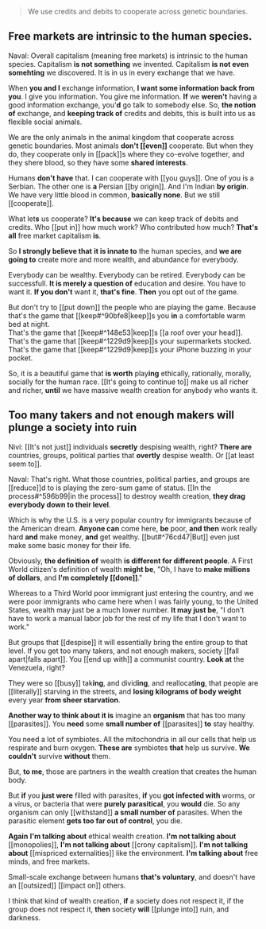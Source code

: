 > We use credits and debits to cooperate across genetic boundaries.

## Free markets are intrinsic to the human species.

Naval:
Overall capitalism (meaning free markets) is intrinsic to the human species.
Capitalism __is not something__ we invented.
Capitalism __is not even somehting__ we discovered.
It is in us in every exchange that we have.

When __you and I__ exchange information, __I want some information back from you__.
I give you information. You give me information.
__If__ we __weren't__ having a good information exchange, you'__d__ go talk to somebody else.
So, __the notion of__ exchange, and __keeping track of__ credits and debits, this is built into us as flexible social animals.

We are the only animals in the animal kingdom that cooperate across genetic boundaries. Most animals __don't [[even]]__ cooperate.
But when they do, they cooperate only in [[pack]]s where they co-evolve together,
and they shere blood, so they have some __shared interests__.

Humans __don't have__ that.
I can cooperate with [[you guys]].
One of you is a Serbian. The other one is __a__ Persian [[by origin]]. And I'm Indian __by origin__.
We have very little blood in common, __basically none__. But we still [[cooperate]].

What let**s** us cooperate?
__It's because__ we can keep track of debits and credits.
Who [[put in]] how much work?
Who contributed how much?
__That's all__ free market capitalism __is__.

So __I strongly believe that__
__it is innate to__ the human species,
and __we are going to__ create more and more wealth, and abundance for everybody.

Everybody can be wealthy.
Everybody can be retired.
Everybody can be successfull.
__It is merely a question of__ education and desire.
You have to want it. __If you don't__ want it, __that's fine__. __Then__ you opt out of the game.

But don't try to [[put down]] the people who are playing the game.
Because  
that's the game that [[keep#^90bfe8|keep]]s you __in__ a comfortable warm bed at night.  
That's the game that [[keep#^148e53|keep]]s [[a roof over your head]].  
That's the game that [[keep#^1229d9|keep]]s your supermarkets stocked.  
That's the game that [[keep#^1229d9|keep]]s your iPhone buzzing in your pocket.

So, it is a beautiful game that __is worth__ play**ing** ethically, rationally, morally, socially for the human race.
[[It's going to continue to]] make us all richer and richer, __until__ we have massive wealth creation for anybody who wants it.

## Too many takers and not enough makers will plunge a society into ruin

Nivi: [[It's not just]] individuals
__secretly__ despising wealth, right? __There are__ countries, groups, political parties that __overtly__ despise wealth.
Or [[at least seem to]].

Naval:
That's right.
What those countries, political parties, and groups are [[reduce]]d to
is playing the zero-sum game of status.
[[In the process#^596b99|in the process]] 
to destroy wealth creation, __they drag everybody down to their level__.

Which is why the U.S. is a very popular country for immigrants because of the American dream.
__Anyone can__ come here, __be__ poor, __and then__ work really hard __and__ make money, __and__ get wealthy.
[[but#^76cd47|But]] even just make some basic money for their life.

Obviously, __the definition of__ wealth __is different for different people__.
A First World citizen's definition of wealth __might be__, "Oh, I have to __make millions of dollars__, and __I'm completely [[done]]__."

Whereas to a Third World poor immigrant just entering the country, and we were poor immigrants who came here when I was fairly young, to the United States, wealth may just be a much lower number.
__It may just be__, "I don't have to work a manual labor job for the rest of my life that I don't want to work."

But groups that [[despise]] it will essentially bring the entire group to that level.
If you get too many takers, and not enough makers, society [[fall apart|falls apart]].
You [[end up with]] a communist country.
__Look at__ the Venezuela, right?

They were so [[busy]] tak**ing**, and divid**ing**, and reallocat**ing**,
that people are [[literally]] starving in the streets, and __losing kilograms of body weight__ every year __from sheer starvation__.

__Another way to think about it is__ imagine an __organism__ that has too many [[parasites]].
You __need__ some __small number of__ [[parasites]] __to__ stay healthy.

You need a lot of symbiotes. All the mitochondria in all our cells that help us respirate and burn oxygen. __These are__ symbiotes __that__ help us survive. 
__We couldn't__ survive __without__ them.

But, __to me__, those are partners in the wealth creation that creates the human body.

But 
__if__ you __just were__ filled with parasites,
__if__ you __got infected with__ worms, or a virus, or bacteria
that were __purely parasitical__, you __would__ die.
So any organism can only [[withstand]] __a small number of__ parasites.
When the parasitic element __gets too far out of control__, you die.

__Again__
__I'm talking about__ ethical wealth creation.
__I'm not talking about__ [[monopolies]],
__I'm not talking about__ [[crony capitalism]].
__I'm not talking about__ [[mispriced externalities]] like the environment.
__I'm talking about__ free minds, and free markets.

Small-scale exchange between humans __that's voluntary__, and doesn't have an [[outsized]] [[impact on]] others.

I think that kind of wealth creation, __if__ a society does not respect it, if the group does not respect it, __then__ society __will__ [[plunge into]] ruin, and darkness.
